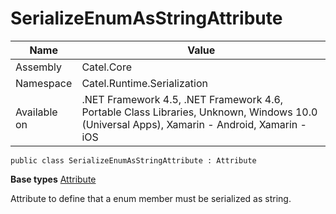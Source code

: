 

# SerializeEnumAsStringAttribute

Name|Value
---|---
Assembly|Catel.Core
Namespace|Catel.Runtime.Serialization
Available on|.NET Framework 4.5, .NET Framework 4.6, Portable Class Libraries, Unknown, Windows 10.0 (Universal Apps), Xamarin - Android, Xamarin - iOS

```
public class SerializeEnumAsStringAttribute : Attribute
```

**Base types**
[Attribute]()


Attribute to define that a enum member must be serialized as string.



